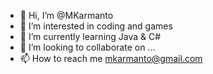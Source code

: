 - 👋 Hi, I’m @MKarmanto
- 👀 I’m interested in coding and games
- 🌱 I’m currently learning Java & C#
- 💞️ I’m looking to collaborate on ...
- 📫 How to reach me mkarmanto@gmail.com

<!---
MKarmanto/MKarmanto is a ✨ special ✨ repository because its `README.md` (this file) appears on your GitHub profile.
You can click the Preview link to take a look at your changes.
--->
